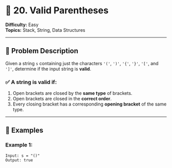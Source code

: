 # 🧩 20. Valid Parentheses

**Difficulty:** Easy  
**Topics:** Stack, String, Data Structures

---

## 🧾 Problem Description

Given a string `s` containing just the characters `'('`, `')'`, `'{'`, `'}'`, `'['`, and `']'`, determine if the input string is **valid**.

### ✅ A string is valid if:
1. Open brackets are closed by the **same type** of brackets.
2. Open brackets are closed in the **correct order**.
3. Every closing bracket has a corresponding **opening bracket** of the same type.

---

## 🧪 Examples

### Example 1:
```text
Input: s = "()"
Output: true
